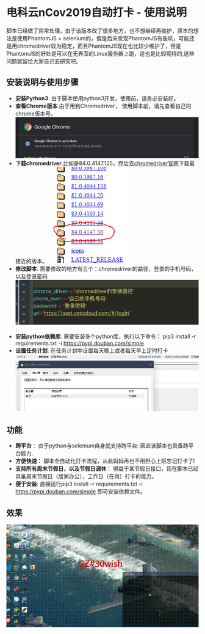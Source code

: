 # 电科云nCov2019自动打卡  - 使用说明 

 脚本已经做了异常处理，由于该版本改了很多地方，也不想继续再维护，原本的想法是使用PhantomJS + selenium的，但是后来发现PhantomJS有些坑，可能还是用chromedriver较为稳定，而且PhantomJS现在也比较少维护了，但是PhantomJS的好处是可以在无界面的Linux服务器上跑，这也是比较期待的,这些问题就留给大家自己去研究吧。


## 安装说明与使用步骤

- **安装Python3**. 由于脚本使用python3开发，使用前，请务必安装好。
- **查看Chrome版本**.由于用到Chromedriver， 使用脚本前，请先查看自己的chrome版本号。![alt tag](/pic/chrome_version.png)
- **下载chromedriver**.比如是84.0.4147.125，然后去[chromedriver官网](https://chromedriver.storage.googleapis.com/index.html)下载最接近的版本。
  ![alt tag](/pic/downdriver.png)
- **修改脚本**. 需要修改的地方有三个：chromedriver的路径，登录的手机号码，以及登录密码 ![alt tag](/pic/change.png).
-  **安装python依赖库**. 需要安装多个python库，执行以下命令：
  pip3 install -r requirements.txt -i https://pypi.douban.com/simple
-  **设置任务计划**. 在任务计划中设置每天晚上或者每天早上定时打卡 
 ![alt tag](/pic/task.png)


## 功能

- **跨平台**： 由于python与selenium自身就支持跨平台: 因此该脚本也具备跨平台能力.
- **方便快速**： 脚本全自动化打卡流程，从此妈妈再也不用担心上班忘记打卡了!
- **支持所有周末节假日，以及节假日调休**： 得益于某节假日接口，现在脚本已经具备周末节假日（居家办公），工作日（在岗）打卡的能力。
- **便于安装**: 直接运行pip3 install -r requirements.txt -i https://pypi.douban.com/simple  即可安装依赖文件。

## 效果
  ![alt tag](/pic/auto.gif)

